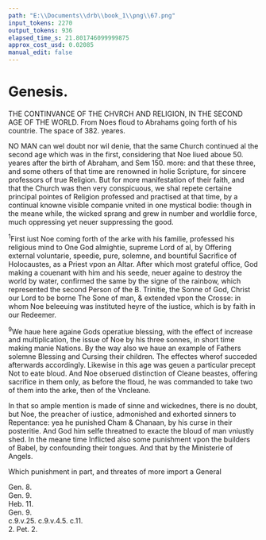 ```yaml
---
path: "E:\\Documents\\drb\\book_1\\png\\67.png"
input_tokens: 2270
output_tokens: 936
elapsed_time_s: 21.801746099999875
approx_cost_usd: 0.02085
manual_edit: false
---
```

# Genesis.

THE CONTINVANCE OF THE CHVRCH
AND RELIGION, IN THE SECOND AGE OF THE WORLD.
From Noes floud to Abrahams going forth of his countrie.
The space of 382. yeares.

NO MAN can wel doubt nor wil denie, that the same Church continued al the second age which was in the first, considering that Noe liued aboue 50. yeares after the birth of Abraham, and Sem 150. more: and that these three, and some others of that time are renowned in holie Scripture, for sincere professors of true Religion. But for more manifestation of their faith, and that the Church was then very conspicuous, we shal repete certaine principal pointes of Religion professed and practised at that time, by a continual knowne visible companie vnited in one mystical bodie: though in the meane while, the wicked sprang and grew in number and worldlie force, much oppressing yet neuer suppressing the good.

<sup>1</sup>First iust Noe coming forth of the arke with his familie, professed his religious mind to One God almightie, supreme Lord of al, by Offering external voluntarie, speedie, pure, solemne, and bountiful Sacrifice of Holocaustes, as a Priest vpon an Altar. After which most grateful office, God making a couenant with him and his seede, neuer againe to destroy the world by water, confirmed the same by the signe of the rainbow, which represented the second Person of the B. Trinitie, the Sonne of God, Christ our Lord to be borne The Sone of man, & extended vpon the Crosse: in whom Noe beleeuing was instituted heyre of the iustice, which is by faith in our Redeemer.

<sup>9</sup>We haue here againe Gods operatiue blessing, with the effect of increase and multiplication, the issue of Noe by his three sonnes, in short time making manie Nations. By the way also we haue an example of Fathers solemne Blessing and Cursing their children. The effectes wherof succeded afterwards accordingly. Likewise in this age was geuen a particular precept Not to eate bloud. And Noe obserued distinction of Cleane beastes, offering sacrifice in them only, as before the floud, he was commanded to take two of them into the arke, then of the Vncleane.

In that so ample mention is made of sinne and wickednes, there is no doubt, but Noe, the preacher of iustice, admonished and exhorted sinners to Repentance: yea he punished Cham & Chanaan, by his curse in their posteritie. And God him selfe threatned to exacte the bloud of man vniustly shed. In the meane time Inflicted also some punishment vpon the builders of Babel, by confounding their tongues. And that by the Ministerie of Angels.

Which punishment in part, and threates of more import a General

[^1]: Noe and Sem liued in Abrahams time.

[^2]: Articles of Religion professed in the second age.

[^3]: One God. External Sacrifice Priesthood Altares. Christ. Crosse. The B. Trinitie. Redeemer.

[^4]: Gods blessing operatiue.

[^5]: Fathers blessing & cursing

[^6]: Abstinence from bloud. Cleane, and vncleane.

[^7]: Penance preached and inflicted.

[^8]: Ministerie of Angels.

<aside>Gen. 8.</aside>

<aside>Gen. 9.</aside>

<aside>Heb. 11.</aside>

<aside>Gen. 9.</aside>

<aside>c.9.v.25. c.9.v.4.5. c.11.</aside>

<aside>2. Pet. 2.</aside>